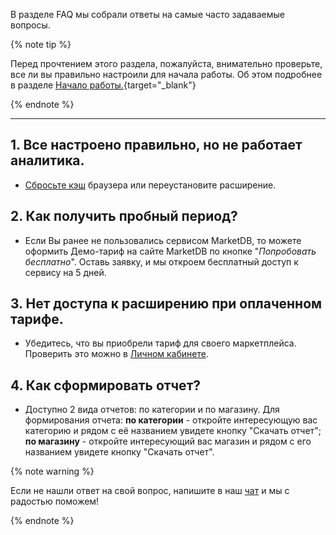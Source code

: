 В разделе FAQ мы собрали ответы на самые часто задаваемые вопросы.

{% note tip %}

Перед прочтением этого раздела, пожалуйста, внимательно проверьте, все ли вы правильно настроили для начала работы. Об этом подробнее в разделе [Начало работы.](./getting-started.md){target="_blank"}

{% endnote %}

---

## 1. Все настроено правильно, но не работает аналитика.

- [Сбросьте кэш](https://support.google.com/accounts/answer/32050?hl=ru&co=GENIE.Platform%3DDesktop) браузера или переустановите расширение.

## 2. Как получить пробный период?

- Если Вы ранее не пользовались сервисом MarketDB, то можете оформить Демо-тариф на сайте MarketDB по кнопке "_Попробовать бесплатно_". Оставь заявку, и мы откроем бесплатный доступ к сервису на 5 дней.

## 3. Нет доступа к расширению при оплаченном тарифе.

- Убедитесь, что вы приобрели тариф для своего маркетплейса. Проверить это можно в [Личном кабинете](https://space.marketdb.pro/profile).

## 4. Как сформировать отчет?

- Доступно 2 вида отчетов: по категории и по магазину.
  Для формирования отчета:
  **по категории** - откройте интересующую вас категорию и рядом с её названием увидете кнопку "Скачать отчет";
  **по магазину** - откройте интересующий вас магазин и рядом с его названием увидете кнопку "Скачать отчет".


{% note warning %}

Если не нашли ответ на свой вопрос, напишите в наш [чат](https://t.me/marketdbchat) и мы с радостью поможем!

{% endnote %}